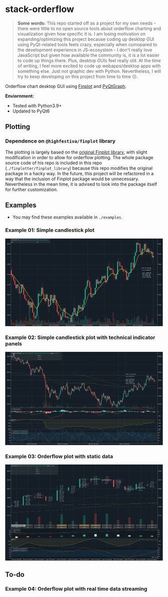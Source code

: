 # stack-orderflow

> **Some words:**
> This repo started off as a project for my own needs - there were little to no open source tools about orderflow charting and visualization given how specific it is.
> I am losing motivation on expanding/optimizing this project because coding up desktop GUI using PyQt-related tools feels crazy, especially when comopared to the development experience in JS-ecosystem - I don't really love JavaScript but given how available the community is, it is a lot easier to code up things there. Plus, desktop GUIs feel really old. At the time of writing, I feel more excited to code up webapps/desktop apps with something else. Just not graphic dev with Python. Nevertheless, I will try to keep developing on this project from time to time 😗.

Orderflow chart desktop GUI using [Finplot](https://github.com/highfestiva/finplot) and [PyQtGraph](https://github.com/pyqtgraph/pyqtgraph).

**Enviornment:**

- Tested with Python3.9+
- Updated to PyQt6

## Plotting

### Dependence on `@highfestiva/finplot` library

The plotting is largely based on the [original Finplot library](https://github.com/highfestiva/finplot), with slight modification in order to allow for orderflow plotting. The whole package source code of his repo is included in this repo (`./finplotter/finplot_library`) because this repo modifies the original package in a hacky way. In the future, this project will be refactored in a way that the inclusion of Finplot package would be unnecessary. Nevertheless in the mean time, it is advised to look into the package itself for further customization.

## Examples

- You may find these examples available in `./examples`.

### Example 01: Simple candlestick plot
![Example 1](docs/demo_01.png "Example 1")

### Example 02: Simple candlestick plot with technical indicator panels
![Example 2](docs/demo_02.png "Example 2")

### Example 03: Orderflow plot with static data
![Example 3](docs/demo_03.png "Example 3")

## To-do
### Example 04: Orderflow plot with real time data streaming
<!-- ![Example 4](docs/demo_04.png "Example 4") -->